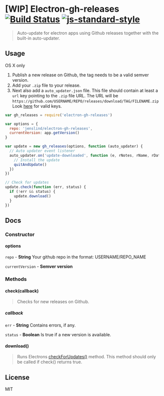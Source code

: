 # [WIP] Electron-gh-releases [![Build Status](https://travis-ci.org/jenslind/electron-gh-releases.svg?branch=master)](https://travis-ci.org/jenslind/electron-gh-releases) [![js-standard-style](https://img.shields.io/badge/code%20style-standard-brightgreen.svg?style=flat)](https://github.com/feross/standard)
> Auto-update for electron apps using Github releases together with the built-in auto-updater.

## Usage

OS X only

1. Publish a new release on Github, the tag needs to be a valid semver version.
2. Add your `.zip` file to your release.
3. Next also add a `auto_updater.json` file. This file should contain at least a `url` key pointing to the `.zip` file URL. The URL will be `https://github.com/USERNAME/REPO/releases/download/TAG/FILENAME.zip` Look [here](https://github.com/atom/electron/blob/master/docs/api/auto-updater.md#update-json-format) for valid keys.

```javascript
var gh_releases = require('electron-gh-releases')

var options = {
  repo: 'jenslind/electron-gh-releases',
  currentVersion: app.getVersion()
}

var update = new gh_releases(options, function (auto_updater) {
  // Auto updater event listener
  auto_updater.on('update-downloaded', function (e, rNotes, rName, rDate, uUrl, quitAndUpdate) {
    // Install the update
    quitAndUpdate()
  })
})

// Check for updates
update.check(function (err, status) {
  if (!err && status) {
    update.download()
  }
})
```

## Docs

### Constructor

#### options

`repo` - **String** Your github repo in the format: USERNAME/REPO_NAME

`currentVersion` - **Semver version**

### Methods

#### check(callback)
> Checks for new releases on Github.

##### callback
`err` - **String** Contains errors, if any.

`status` - **Boolean** Is true if a new version is available.

#### download()
> Runs Electrons [checkForUpdates()](https://github.com/atom/electron/blob/master/docs/api/auto-updater.md#autoupdatercheckforupdates) method. This method should only be called if check() returns true.

## License
MIT
